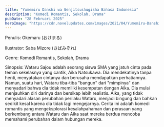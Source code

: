 ```yaml
---
title: "Yumemiru Danshi wa Genjitsushugisha Bahasa Indonesia"
description: "Komedi Romantis, Sekolah, Drama"
pubDate: "28 Februari 2025"
heroImage: "https://cdn.novelupdates.com/images/2021/04/Yumemiru-Danshi-wa-Genjitsushugisha-LN.jpg"
---
```


Penulis: Okemaru (おけまる)

Ilustrator: Saba Mizore (さばみぞれ)

Genre: Komedi Romantis, Sekolah, Drama

Sinopsis: Wataru Sajou adalah seorang siswa SMA yang jatuh cinta pada teman sekelasnya yang cantik, Aika Natsukawa.  Dia mendekatinya tanpa henti, menyatakan cintanya dan berusaha mendapatkan perhatiannya.  Namun, suatu hari, Wataru tiba-tiba "bangun" dari "mimpinya" dan menyadari bahwa dia tidak memiliki kesempatan dengan Aika.  Dia mulai menjauhkan diri darinya dan bersikap lebih realistis.  Aika, yang tidak menyadari alasan perubahan perilaku Wataru, menjadi bingung dan bahkan sedikit kesal karena dia tidak lagi mengejarnya.  Cerita ini adalah komedi romantis yang mengeksplorasi kesalahpahaman dan perasaan yang berkembang antara Wataru dan Aika saat mereka berdua mencoba memahami perubahan dalam hubungan mereka.

